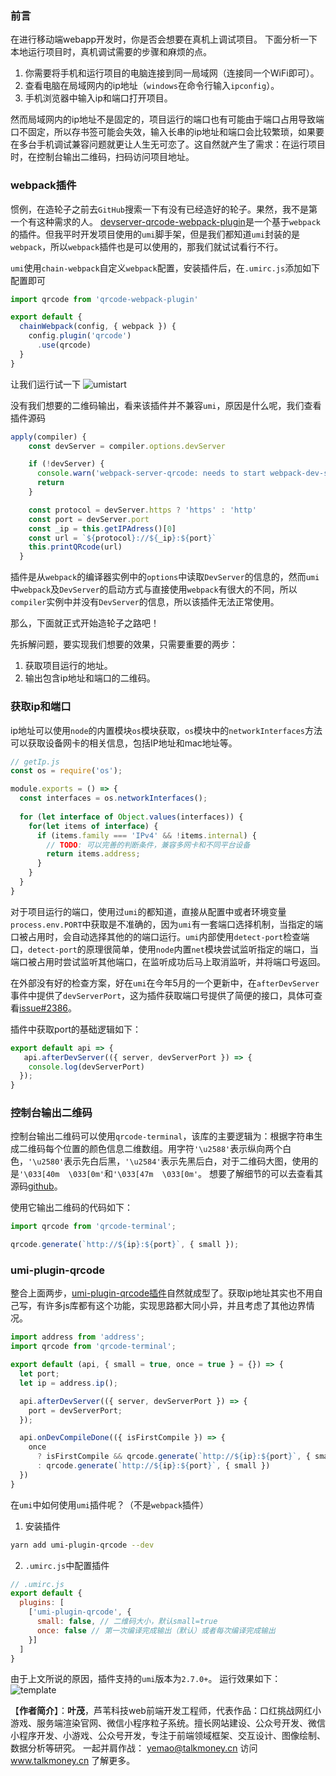 ### 前言
在进行移动端webapp开发时，你是否会想要在真机上调试项目。
下面分析一下本地运行项目时，真机调试需要的步骤和麻烦的点。

1. 你需要将手机和运行项目的电脑连接到同一局域网（连接同一个WiFi即可）。
2. 查看电脑在局域网内的ip地址（`windows`在命令行输入`ipconfig`）。
3. 手机浏览器中输入ip和端口打开项目。

然而局域网内的ip地址不是固定的，项目运行的端口也有可能由于端口占用导致端口不固定，所以存书签可能会失效，输入长串的ip地址和端口会比较繁琐，如果要在多台手机调试兼容问题就更让人生无可恋了。这自然就产生了需求：在运行项目时，在控制台输出二维码，扫码访问项目地址。

### webpack插件
惯例，在造轮子之前去`GitHub`搜索一下有没有已经造好的轮子。果然，我不是第一个有这种需求的人。
[devserver-qrcode-webpack-plugin](https://github.com/li-shuaishuai/devserver-qrcode-webpack-plugin/blob/master/index.js)是一个基于`webpack`的插件。但我平时开发项目使用的`umi`脚手架，但是我们都知道`umi`封装的是`webpack`，所以`webpack`插件也是可以使用的，那我们就试试看行不行。


`umi`使用`chain-webpack`自定义`webpack`配置，安装插件后，在`.umirc.js`添加如下配置即可
```js
import qrcode from 'qrcode-webpack-plugin'

export default {
  chainWebpack(config, { webpack }) {
    config.plugin('qrcode')
      .use(qrcode)
  }
}
```
让我们运行试一下
![umistart](https://user-gold-cdn.xitu.io/2019/7/26/16c2bfb7631e7ef8?w=765&h=648&f=gif&s=135807)

没有我们想要的二维码输出，看来该插件并不兼容`umi`，原因是什么呢，我们查看插件源码
```js
apply(compiler) {
    const devServer = compiler.options.devServer

    if (!devServer) {
      console.warn('webpack-server-qrcode: needs to start webpack-dev-server')
      return
    }

    const protocol = devServer.https ? 'https' : 'http'
    const port = devServer.port
    const _ip = this.getIPAdress()[0]
    const url = `${protocol}://${_ip}:${port}`
    this.printQRcode(url)
  }
```
插件是从`webpack`的编译器实例中的`options`中读取`DevServer`的信息的，然而`umi`中`webpack`及`DevServer`的启动方式与直接使用`webpack`有很大的不同，所以`compiler`实例中并没有`DevServer`的信息，所以该插件无法正常使用。

那么，下面就正式开始造轮子之路吧！

先拆解问题，要实现我们想要的效果，只需要重要的两步：

1. 获取项目运行的地址。
2. 输出包含ip地址和端口的二维码。

### 获取ip和端口
ip地址可以使用`node`的内置模块`os`模块获取，`os`模块中的`networkInterfaces`方法可以获取设备网卡的相关信息，包括IP地址和mac地址等。
```js
// getIp.js
const os = require('os');

module.exports = () => {
  const interfaces = os.networkInterfaces();
  
  for (let interface of Object.values(interfaces)) {
    for(let items of interface) {
      if (items.family === 'IPv4' && !items.internal) {
        // TODO: 可以完善的判断条件，兼容多网卡和不同平台设备
        return items.address;
      }
    }
  }
}
```

对于项目运行的端口，使用过`umi`的都知道，直接从配置中或者环境变量`process.env.PORT`中获取是不准确的，因为`umi`有一套端口选择机制，当指定的端口被占用时，会自动选择其他的的端口运行。`umi`内部使用`detect-port`检查端口，`detect-port`的原理很简单，使用`node`内置`net`模块尝试监听指定的端口，当端口被占用时尝试监听其他端口，在监听成功后马上取消监听，并将端口号返回。

在外部没有好的检查方案，好在`umi`在今年5月的一个更新中，在`afterDevServer`事件中提供了`devServerPort`，这为插件获取端口号提供了简便的接口，具体可查看[issue#2386](https://github.com/umijs/umi/pull/2386)。


插件中获取port的基础逻辑如下：
```js
export default api => {
   api.afterDevServer(({ server, devServerPort }) => {
    console.log(devServerPort)
  });
}
```

### 控制台输出二维码
控制台输出二维码可以使用`qrcode-terminal`，该库的主要逻辑为：根据字符串生成二维码每个位置的颜色信息二维数组。用字符`'\u2588'`表示纵向两个白色，`'\u2580'`表示先白后黑，`'\u2584'`表示先黑后白，对于二维码大图，使用的是`'\033[40m  \033[0m'`和`'\033[47m  \033[0m'`。
想要了解细节的可以去查看其源码[github](https://github.com/gtanner/qrcode-terminal)。

使用它输出二维码的代码如下：
```js
import qrcode from 'qrcode-terminal';

qrcode.generate(`http://${ip}:${port}`, { small });
```

### umi-plugin-qrcode
整合上面两步，[umi-plugin-qrcode插件](https://github.com/Eschere/umi-plugin-qrcode)自然就成型了。获取ip地址其实也不用自己写，有许多js库都有这个功能，实现思路都大同小异，并且考虑了其他边界情况。
```js
import address from 'address';
import qrcode from 'qrcode-terminal';

export default (api, { small = true, once = true } = {}) => {
  let port;
  let ip = address.ip();

  api.afterDevServer(({ server, devServerPort }) => {
    port = devServerPort;
  });

  api.onDevCompileDone(({ isFirstCompile }) => {
    once
      ? isFirstCompile && qrcode.generate(`http://${ip}:${port}`, { small })
      : qrcode.generate(`http://${ip}:${port}`, { small })
  })
}

```

在`umi`中如何使用`umi`插件呢？（不是`webpack`插件）
1. 安装插件
```bash
yarn add umi-plugin-qrcode --dev
```

2. `.umirc.js`中配置插件
```js
// .umirc.js
export default {
  plugins: [
    ['umi-plugin-qrcode', {
      small: false, // 二维码大小，默认small=true
      once: false // 第一次编译完成输出（默认）或者每次编译完成输出
    }]
  ]
}
```

由于上文所说的原因，插件支持的`umi`版本为`2.7.0+`。
运行效果如下：
![template](https://user-gold-cdn.xitu.io/2019/7/26/16c2bfb6affddf0f?w=853&h=803&f=gif&s=138673)





【**作者简介**】：**叶茂**，芦苇科技web前端开发工程师，代表作品：口红挑战网红小游戏、服务端渲染官网、微信小程序粒子系统。擅长网站建设、公众号开发、微信小程序开发、小游戏、公众号开发，专注于前端领域框架、交互设计、图像绘制、数据分析等研究。 一起并肩作战： yemao@talkmoney.cn 访问 www.talkmoney.cn 了解更多。